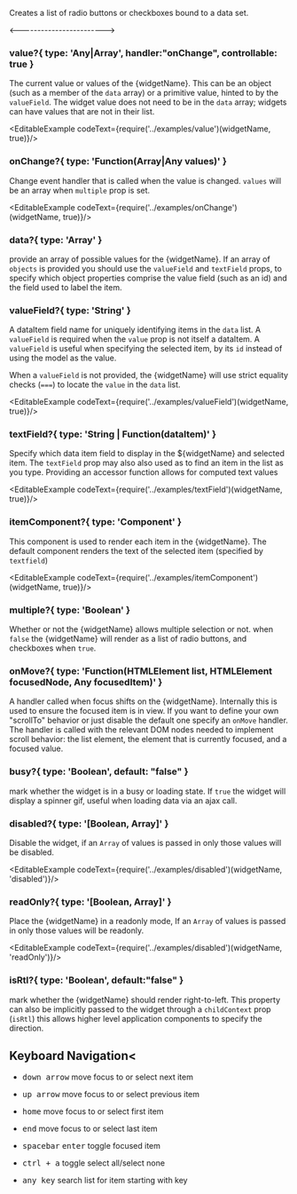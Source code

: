 Creates a list of radio buttons or checkboxes bound to a data set.

<------------------------>

### value?{ type: 'Any|Array<Any>', handler:"onChange", controllable: true }

The current value or values of the {widgetName}. This can be an object (such as a member of the `data` array)
or a primitive value, hinted to by the `valueField`. The widget value does not need to be in
the `data` array; widgets can have values that are not in their list.

<EditableExample codeText={require('../examples/value')(widgetName, true)}/>

### onChange?{ type: 'Function(Array<Any>|Any values)' }

Change event handler that is called when the value is changed. `values` will be an array 
when `multiple` prop is set.

<EditableExample codeText={require('../examples/onChange')(widgetName, true)}/>

### data?{ type: 'Array<Any>' }

provide an array of possible values for the {widgetName}. If an array of `objects` is provided you
should use the `valueField` and `textField` props, to specify which object
properties comprise the value field (such as an id) and the field used to label the item.

### valueField?{ type: 'String' }

A dataItem field name for uniquely identifying items in the `data` list. A `valueField` is required 
when the `value` prop is not itself a dataItem. A `valueField` is useful when specifying the selected item, by
its `id` instead of using the model as the value.

When a `valueField` is not provided, the {widgetName} will use strict equality checks (`===`) to locate 
the `value` in the `data` list.

<EditableExample codeText={require('../examples/valueField')(widgetName, true)}/>

### textField?{ type: 'String | Function(dataItem)' }

Specify which data item field to display in the ${widgetName} and selected item. The `textField` prop may also also used as to find an item in the list as you type. Providing an accessor function allows for computed text values

<EditableExample codeText={require('../examples/textField')(widgetName, true)}/>

### itemComponent?{ type: 'Component' }

This component is used to render each item in the {widgetName}. The default component
renders the text of the selected item (specified by `textfield`)

<EditableExample codeText={require('../examples/itemComponent')(widgetName, true)}/>

### multiple?{ type: 'Boolean' }

Whether or not the {widgetName} allows multiple selection or not. when `false` the {widgetName} will 
render as a list of radio buttons, and checkboxes when `true`.


### onMove?{ type: 'Function(HTMLElement list, HTMLElement focusedNode, Any focusedItem)' }

A handler called when focus shifts on the {widgetName}. Internally this is used to ensure the focused item is in view.
If you want to define your own "scrollTo" behavior or just disable the default one specify an `onMove` handler. 
The handler is called with the relevant DOM nodes needed to implement scroll behavior: the list element, 
the element that is currently focused, and a focused value.


### busy?{ type: 'Boolean', default: "false" }

mark whether the widget is in a busy or loading state. If `true` the widget will display a spinner gif, useful
when loading data via an ajax call.

### disabled?{ type: '[Boolean, Array]' }

Disable the widget, if an `Array` of values is passed in only those values will be disabled.

<EditableExample codeText={require('../examples/disabled')(widgetName, 'disabled')}/>

### readOnly?{ type: '[Boolean, Array]' }

Place the {widgetName} in a readonly mode, If an `Array` of values is passed in only those values will be readonly.

<EditableExample codeText={require('../examples/disabled')(widgetName, 'readOnly')}/>

### isRtl?{ type: 'Boolean', default:"false" }

mark whether the {widgetName} should render right-to-left. This property can also be implicitly passed to the widget through
 a `childContext` prop (`isRtl`) this allows higher level application components to specify the direction.



## Keyboard Navigation<


- <kbd>down arrow</kbd> move focus to or select next item
- <kbd>up arrow</kbd> move focus to or select previous item

- <kbd>home</kbd> move focus to or select first item
- <kbd>end</kbd> move focus to or select last item

- <kbd>spacebar</kbd> <kbd>enter</kbd> toggle focused item
- <kbd>ctrl + a</kbd> toggle select all/select none
- <kbd>any key</kbd> search list for item starting with key
